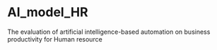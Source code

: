 # AI_model_HR
The evaluation of artificial intelligence-based automation on business productivity for Human resource
